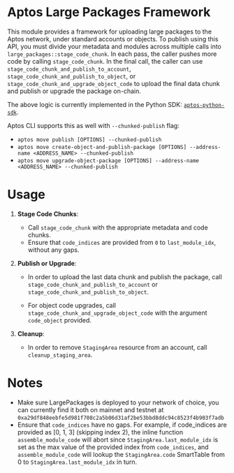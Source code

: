 # Aptos Large Packages Framework

This module provides a framework for uploading large packages to the Aptos network, under standard
accounts or objects.
To publish using this API, you must divide your metadata and modules across multiple calls
into `large_packages::stage_code_chunk`.
In each pass, the caller pushes more code by calling `stage_code_chunk`.
In the final call, the caller can use `stage_code_chunk_and_publish_to_account`, `stage_code_chunk_and_publish_to_object`, or
`stage_code_chunk_and_upgrade_object_code` to upload the final data chunk and publish or upgrade the package on-chain.

The above logic is currently implemented in the Python
SDK: [`aptos-python-sdk`](https://github.com/aptos-labs/aptos-python-sdk/blob/main/aptos_sdk/package_publisher.py).

Aptos CLI supports this as well with `--chunked-publish` flag:
- `aptos move publish [OPTIONS] --chunked-publish`
- `aptos move create-object-and-publish-package [OPTIONS] --address-name <ADDRESS_NAME> --chunked-publish`
- `aptos move upgrade-object-package [OPTIONS] --address-name <ADDRESS_NAME> --chunked-publish`

# Usage

1. **Stage Code Chunks**:
    - Call `stage_code_chunk` with the appropriate metadata and code chunks.
    - Ensure that `code_indices` are provided from `0` to `last_module_idx`, without any
      gaps.


2. **Publish or Upgrade**:
    - In order to upload the last data chunk and publish the package, call `stage_code_chunk_and_publish_to_account` or `stage_code_chunk_and_publish_to_object`.

    - For object code upgrades, call `stage_code_chunk_and_upgrade_object_code` with the argument `code_object` provided.

3. **Cleanup**:
    - In order to remove `StagingArea` resource from an account, call `cleanup_staging_area`.

# Notes

* Make sure LargePackages is deployed to your network of choice, you can currently find it both on
  mainnet and testnet at `0xa29df848eebfe5d981f708c2a5b06d31af2be53bbd8ddc94c8523f4b903f7adb`
* Ensure that `code_indices` have no gaps. For example, if code_indices are
  provided as [0, 1, 3] (skipping index 2), the inline function `assemble_module_code` will abort
  since `StagingArea.last_module_idx` is set as the max value of the provided index
  from `code_indices`, and `assemble_module_code` will lookup the `StagingArea.code` SmartTable from
  0 to `StagingArea.last_module_idx` in turn.
